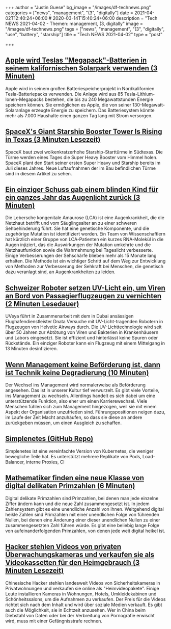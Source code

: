 +++
author = "Justin Guese"
bg_image = "/images/df-technews.png"
categories = ["news", "management", "(3", "digitally"]
date = 2021-04-02T12:40:24+06:00 # 2020-03-14T15:40:24+06:00
description = "Tech NEWS 2021-04-02 - Themen: management, (3, digitally"
image = "/images/df-technews.png"
tags = ["news", "management", "(3", "digitally", "use", "battery", "starship"]
title = "Tech NEWS 2021-04-02"
type = "post"

+++

## [Apple wird Teslas "Megapack"-Batterien in seinem kalifornischen Solarpark verwenden (3 Minuten)](https://www.theverge.com/2021/3/31/22360839/apple-tesla-megapack-energy-storage-grid-solar-batteries)

 Apple wird in seinem großen Batteriespeicherprojekt in Nordkalifornien Tesla-Batteriepacks verwenden. Die Anlage wird aus 85 Tesla-Lithium-Ionen-Megapacks bestehen, die bis zu 240 Megawattstunden Energie speichern können. Sie ermöglichen es Apple, die von seiner 130-Megawatt-Solaranlage erzeugte Energie zu speichern. Das Batteriesystem könnte mehr als 7.000 Haushalte einen ganzen Tag lang mit Strom versorgen.

## [SpaceX's Giant Starship Booster Tower Is Rising in Texas (3 Minuten Lesezeit)](https://interestingengineering.com/spacex-starship-booster-tower-rising-in-texas)

 SpaceX baut zwei wolkenkratzerhohe Starship-Starttürme in Südtexas. Die Türme werden eines Tages die Super Heavy Booster vom Himmel holen. SpaceX plant den Start seiner ersten Super Heavy und Starship bereits im Juli dieses Jahres. Neue Luftaufnahmen der im Bau befindlichen Türme sind in diesem Artikel zu sehen.

## [Ein einziger Schuss gab einem blinden Kind für ein ganzes Jahr das Augenlicht zurück (3 Minuten)](https://interestingengineering.com/single-shot-restored-vision-blind-child-entire-year)

 Die Lebersche kongenitale Amaurose (LCA) ist eine Augenkrankheit, die die Netzhaut betrifft und vom Säuglingsalter an zu einer schweren Sehbehinderung führt. Sie hat eine genetische Komponente, und die zugehörige Mutation ist identifiziert worden. Ein Team von Wissenschaftlern hat kürzlich einer Gruppe von LCA-Patienten ein kurzes RNA-Molekül in die Augen injiziert, das die Auswirkungen der Mutation umkehrte und die Netzhautfunktion sowie die Wahrnehmung bei Tageslicht verbesserte. Einige Verbesserungen der Sehschärfe blieben mehr als 15 Monate lang erhalten. Die Methode ist ein wichtiger Schritt auf dem Weg zur Entwicklung von Methoden zur Verbesserung der Sehkraft bei Menschen, die genetisch dazu veranlagt sind, an Augenkrankheiten zu leiden.

## [Schweizer Roboter setzen UV-Licht ein, um Viren an Bord von Passagierflugzeugen zu vernichten (2 Minuten Lesedauer)](https://www.reuters.com/article/technologyNews/idUSKBN2BO4OX)

 UVeya führt in Zusammenarbeit mit dem in Dubai ansässigen Flughafendienstleister Dnata Versuche mit UV-Licht-tragenden Robotern in Flugzeugen von Helvetic Airways durch. Die UV-Lichttechnologie wird seit über 50 Jahren zur Abtötung von Viren und Bakterien in Krankenhäusern und Labors eingesetzt. Sie ist effizient und hinterlässt keine Spuren oder Rückstände. Ein einziger Roboter kann ein Flugzeug mit einem Mittelgang in 13 Minuten desinfizieren.

## [Wenn Management keine Beförderung ist, dann ist Technik keine Degradierung (10 Minuten)](https://charity.wtf/2020/09/06/if-management-isnt-a-promotion-then-engineering-isnt-a-demotion/)

 Der Wechsel ins Management wird normalerweise als Beförderung angesehen. Das ist in unserer Kultur tief verwurzelt. Es gibt viele Vorteile, ins Management zu wechseln. Allerdings handelt es sich dabei um eine unterstützende Funktion, also eher um einen Karrierewechsel. Viele Menschen fühlen sich zum Management hingezogen, weil sie mit einem Aspekt der Organisation unzufrieden sind. Führungspositionen neigen dazu, im Laufe der Zeit Macht anzuhäufen, so dass sie diese an andere zurückgeben müssen, um einen Ausgleich zu schaffen.

## [Simplenetes (GitHub Repo)](https://github.com/simplenetes-io/simplenetes)

 Simplenetes ist eine vereinfachte Version von Kubernetes, die weniger bewegliche Teile hat. Es unterstützt mehrere Replikate von Pods, Load-Balancer, interne Proxies, CI

## [Mathematiker finden eine neue Klasse von digital delikaten Primzahlen (6 Minuten)](https://www.quantamagazine.org/mathematicians-find-a-new-class-of-digitally-delicate-primes-20210330//1/01000178920fc7b1-ec9d3e85-c1db-4c4a-91db-caf4f301df4b-000000/sioI3AfsxJfOQzIIy39azKWyKJoE7xRe8dXIbbtUpp8=187)

 Digital delikate Primzahlen sind Primzahlen, bei denen man jede einzelne Ziffer ändern kann und die neue Zahl zusammengesetzt ist. In jedem Zahlensystem gibt es eine unendliche Anzahl von ihnen. Weitgehend digital heikle Zahlen sind Primzahlen mit einer unendlichen Folge von führenden Nullen, bei denen eine Änderung einer dieser unendlichen Nullen zu einer zusammengesetzten Zahl führen würde. Es gibt eine beliebig lange Folge von aufeinanderfolgenden Primzahlen, von denen jede weit digital heikel ist.

## [Hacker stehlen Videos von privaten Überwachungskameras und verkaufen sie als Videokassetten für den Heimgebrauch (3 Minuten Lesezeit)](https://www.scmp.com/news/people-culture/article/3127659/hackers-are-stealing-videos-private-security-cameras-and)

 Chinesische Hacker stehlen landesweit Videos von Sicherheitskameras in Privatwohnungen und verkaufen sie online als "Heimvideopakete". Einige Leute installieren Kameras in Wohnungen, Hotels, Umkleidekabinen und Schönheitssalons, um die Aufnahmen zu verkaufen. Der Preis für die Videos richtet sich nach dem Inhalt und wird über soziale Medien verkauft. Es gibt auch die Möglichkeit, sie in Echtzeit anzusehen. Wer in China beim Diebstahl von Daten oder bei der Verbreitung von Pornografie erwischt wird, muss mit einer Gefängnisstrafe rechnen.

